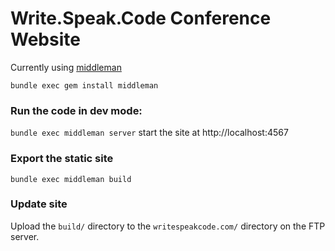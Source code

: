 # Write.Speak.Code Conference Website

Currently using [middleman](http://middlemanapp.com/getting-started/)

`bundle exec gem install middleman`

### Run the code in dev mode:
`bundle exec middleman server` start the site at http://localhost:4567

### Export the static site
`bundle exec middleman build`

### Update site

Upload the `build/` directory to the `writespeakcode.com/` directory on the FTP server.

